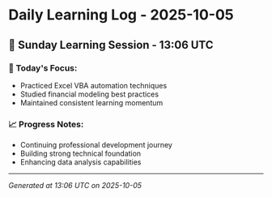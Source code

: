 # Daily Learning Log - 2025-10-05

## 📅 Sunday Learning Session - 13:06 UTC

### 🎯 Today's Focus:
- Practiced Excel VBA automation techniques
- Studied financial modeling best practices
- Maintained consistent learning momentum

### 📈 Progress Notes:
- Continuing professional development journey
- Building strong technical foundation
- Enhancing data analysis capabilities

---
*Generated at 13:06 UTC on 2025-10-05*
